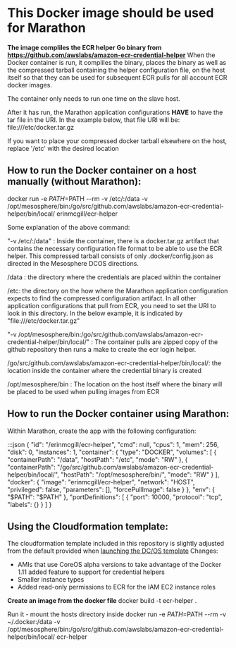 **This Docker image should be used for Marathon**
================================================
**The image compliles the ECR helper Go binary from https://github.com/awslabs/amazon-ecr-credential-helper**
When the Docker container is run, it compliles the binary, places the binary as well as the compressed tarball containing the
helper configuration file, on the host itself so that they can be used for subsequent ECR pulls for all account ECR docker images.

The container only needs to run one time on the slave host.

After it has run, the Marathon application configurations **HAVE** to have the tar file in the URI.
In the example below, that file URI will be: file:///etc/docker.tar.gz

If you want to place your compressed docker tarball elsewhere on the host, replace '/etc' with the desired location

How to run the Docker container on a host manually (without Marathon):
---------------------------------------------------------------------

docker run -e $PATH=$PATH --rm -v /etc/:/data -v /opt/mesosphere/bin:/go/src/github.com/awslabs/amazon-ecr-credential-helper/bin/local/ erinmcgill/ecr-helper

Some explanation of the above command:

"-v /etc/:/data" :
Inside the container, there is a docker.tar.gz artifact that contains the necessary configuration file format to be able to use the ECR helper. This compressed tarball consists of only .docker/config.json as directed in the Mesosphere DCOS directions.

/data : the directory where the credentials are placed within the container

/etc: the directory on the how where the Marathon application configuration expects to find the compressed configuration artifact. In all other application configurations that pull from ECR, you need to set the URI to look in this directory. In the below example, it is indicated by "file:///etc/docker.tar.gz"

"-v /opt/mesosphere/bin:/go/src/github.com/awslabs/amazon-ecr-credential-helper/bin/local/" :
The container pulls are zipped copy of the github repository then runs a make to create the ecr login helper.

/go/src/github.com/awslabs/amazon-ecr-credential-helper/bin/local/: the location inside the container where the credential binary is created

/opt/mesosphere/bin : The location on the host itself where the binary will be placed to be used when pulling images from ECR

How to run the Docker container using Marathon:
----------------------------------------------

Within Marathon, create the app with the following configuration:

:::json
{
"id": "/erinmcgill/ecr-helper",
"cmd": null,
"cpus": 1,
"mem": 256,
"disk": 0,
"instances": 1,
"container": {
"type": "DOCKER",
"volumes": [
{
"containerPath": "/data",
"hostPath": "/etc",
"mode": "RW"
},
{
"containerPath": "/go/src/github.com/awslabs/amazon-ecr-credential-helper/bin/local/",
"hostPath": "/opt/mesosphere/bin/",
"mode": "RW"
}
],
"docker": {
"image": "erinmcgill/ecr-helper",
"network": "HOST",
"privileged": false,
"parameters": [],
"forcePullImage": false
}
},
"env": {
"$PATH": "$PATH"
},
"portDefinitions": [
{
"port": 10000,
"protocol": "tcp",
"labels": {}
}
]
}

Using the Cloudformation template:
---------------------------------
The cloudformation template included in this repository is slightly adjusted from the default provided when [launching the DC/OS template](https://dcos.io/docs/1.7/administration/installing/cloud/aws/)
Changes:
- AMIs that use CoreOS alpha versions to take advantage of the Docker 1.11 added feature to support for credential helpers
- Smaller instance types
- Added read-only permissions to ECR for the IAM EC2 instance roles

**Create an image from the docker file**
docker build -t ecr-helper .

Run it - mount the hosts directory inside
docker run -e $PATH=$PATH --rm -v ~/.docker:/data -v /opt/mesosphere/bin:/go/src/github.com/awslabs/amazon-ecr-credential-helper/bin/local/ ecr-helper


